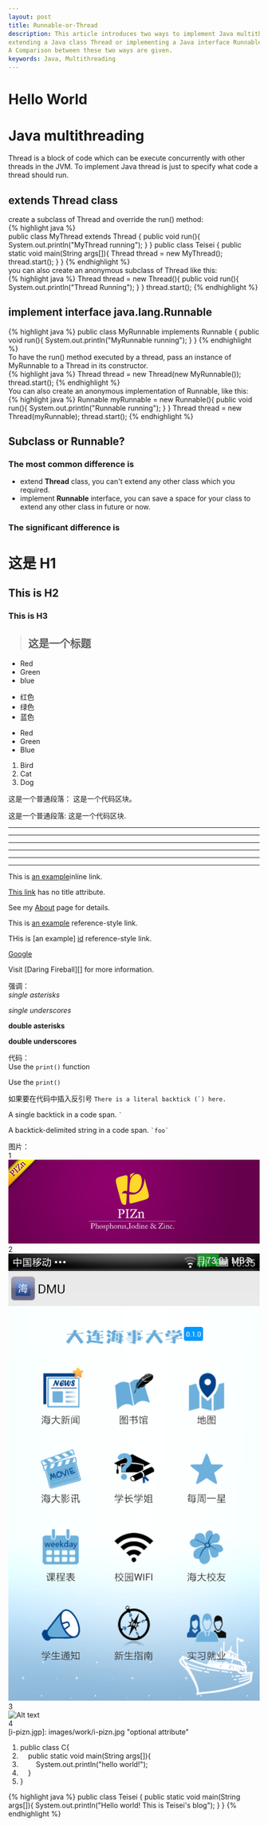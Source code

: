 ```yaml
---
layout: post
title: Runnable-or-Thread
description: This article introduces two ways to implement Java multithreading, 
extending a Java class Thread or implementing a Java interface Runnable.
A Comparison between these two ways are given.
keywords: Java, Multithreading
---  
```

# Hello World  
# Java multithreading  
Thread is a block of code which can be execute concurrently with other threads in the JVM.
To implement Java thread is just to specify what code a thread should run.  

## extends Thread class  
create a subclass of Thread and override the run() method:  
{% highlight java %}  
  public class MyThread extends Thread {
    public void run(){
      System.out.println("MyThread running");
    }
  }
  public class Teisei {
    public static void main(String args[]){
      Thread thread = new MyThread();
      thread.start();
    }
  }
{% endhighlight %}  
you can also create an anonymous subclass of Thread like this:    
{% highlight java %}
  Thread thread = new Thread(){
    public void run(){
      System.out.println("Thread Running");
    }
  }
thread.start();
{% endhighlight %}




## implement interface  java.lang.Runnable  
{% highlight java %}
  public class MyRunnable implements Runnable {
    public void run(){
       System.out.println("MyRunnable running");
    }
  }
{% endhighlight %}  
To have the run() method executed by a thread, pass an instance of MyRunnable to a Thread in its constructor.  
{% highlight java %}
   Thread thread = new Thread(new MyRunnable());
   thread.start();
{% endhighlight %}  
You can also create an anonymous implementation of Runnable, like this:  
{% highlight java %}
  Runnable myRunnable = new Runnable(){
    public void run(){
      System.out.println("Runnable running");
    }
  }
  Thread thread = new Thread(myRunnable);
  thread.start();
{% endhighlight %}    


## Subclass or Runnable?  
### The most common difference is  
+ extend **Thread** class, you can't extend any other class which you required.  
+ implement **Runnable** interface, you can save a space for your class to extend any other class in future or now.  
### The significant difference is  




# 这是 H1   
## This is H2   
### This is H3

>## 这是一个标题

* Red
* Green
* blue

- 红色
- 绿色
- 蓝色

+ Red
+ Green
+ Blue

1. Bird
2. Cat
3. Dog

这是一个普通段落：
    这是一个代码区块。
    
这是一个普通段落:
    这是一个代码区块.
    
***
* * *
*****
* * * * *
- - -
--------------------

This is [an example](http://teisei.github.io "Title")inline link.

[This link](http://teisei.github.io) has no title attribute.

See my [About](/about/) page for details.

This is [an example][id] reference-style link.

THis is [an example] [id] reference-style link.

[id]: http://example.com/ "optional title here"

[Google][]

[Google]: http://www.google.com

Visit [Daring Fireball][]  for more information.


强调：  
*single asterisks*

_single underscores_

**double asterisks**

__double underscores__


代码：  
Use the `print()` function  

<p>Use the <code>print()</code></p>

如果要在代码中插入反引号
``There is a literal backtick (`) here.``

A single backtick in a code span. `` ` ``

A backtick-delimited string in a code span. `` `foo` ``



图片：   
1  
![Alt text](images/work/i-pizn.jpg)     
2  
![Alt text](images/work/Campus_App.png "Optional title")   
3   
![Alt text][id]    
4    
[i-pizn.jgp]: images/work/i-pizn.jpg   "optional attribute"

<div class="dp-highlighter"><div class="bar"></div><ol class="dp-j" start="1"><li class="alt"><span><span class="keyword">public</span><span>&nbsp;</span><span class="keyword">class</span><span>&nbsp;C{&nbsp;&nbsp;</span></span></li><li class=""><span>&nbsp;&nbsp;&nbsp;&nbsp;<span class="keyword">public</span><span>&nbsp;</span><span class="keyword">static</span><span>&nbsp;</span><span class="keyword">void</span><span>&nbsp;main(String&nbsp;args[]){&nbsp;&nbsp;</span></span></li><li class="alt"><span>&nbsp;&nbsp;&nbsp;&nbsp;&nbsp;&nbsp;&nbsp;&nbsp;System.out.println(<span class="string">"hello&nbsp;world!"</span><span>);&nbsp;&nbsp;</span></span></li><li class=""><span>&nbsp;&nbsp;&nbsp;&nbsp;}&nbsp;&nbsp;</span></li><li class="alt"><span>}&nbsp;&nbsp;</span></li></ol></div>


{% highlight java %}
public class Teisei {
    public static void main(String args[]){
        System.out.println("Hello world! This is Teisei's blog");
    }
}
{% endhighlight %}